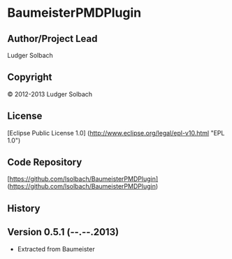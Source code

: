 BaumeisterPMDPlugin
===================


Author/Project Lead
-------------------
Ludger Solbach

Copyright
---------
© 2012-2013 Ludger Solbach

License
-------
[Eclipse Public License 1.0] (http://www.eclipse.org/legal/epl-v10.html "EPL 1.0")

Code Repository
---------------
[https://github.com/lsolbach/BaumeisterPMDPlugin] (https://github.com/lsolbach/BaumeisterPMDPlugin)

History
-------

Version 0.5.1 (--.--.2013)
--------------------------
* Extracted from Baumeister

